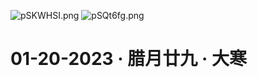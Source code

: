 ![pSKWHSI.png](https://s1.ax1x.com/2023/01/13/pSKWHSI.png) ![pSQt6fg.png](https://s1.ax1x.com/2023/01/15/pSQt6fg.png)

# 01-20-2023 · 腊月廿九 · 大寒

 

